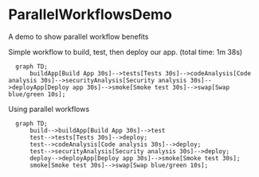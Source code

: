 # ParallelWorkflowsDemo
A demo to show parallel workflow benefits

Simple workflow to build, test, then deploy our app. (total time: 1m 38s)
```mermaid
  graph TD;
      buildApp[Build App 30s]-->tests[Tests 30s]-->codeAnalysis[Code analysis 30s]-->securityAnalysis[Security analysis 30s]-->deployApp[Deploy app 30s]-->smoke[Smoke test 30s]-->swap[Swap blue/green 10s];
```

Using parallel workflows
```mermaid
  graph TD;
      build-->buildApp[Build App 30s]-->test
      test-->tests[Tests 30s]-->deploy;
      test-->codeAnalysis[Code analysis 30s]-->deploy;
      test-->securityAnalysis[Security analysis 30s]-->deploy;
      deploy-->deployApp[Deploy app 30s]-->smoke[Smoke test 30s];
      smoke[Smoke test 30s]-->swap[Swap blue/green 10s];
```
